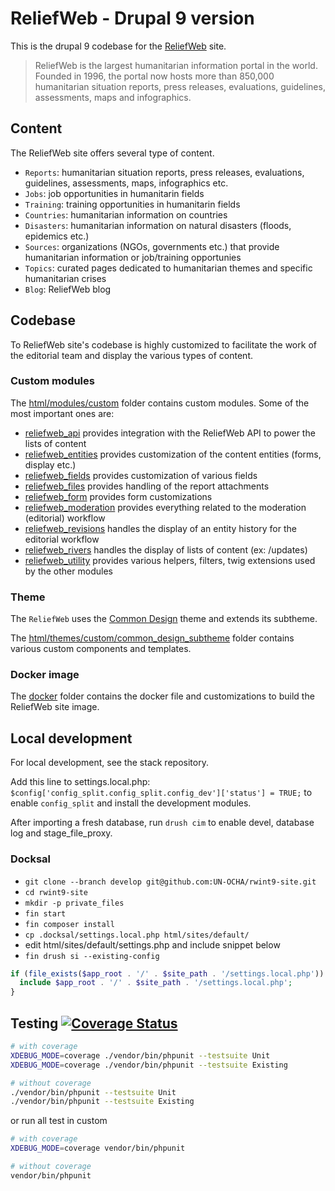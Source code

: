 # ReliefWeb - Drupal 9 version

This is the drupal 9 codebase for the [ReliefWeb](https://reliefweb.int) site.

> ReliefWeb is the largest humanitarian information portal in the world. Founded
in 1996, the portal now hosts more than 850,000 humanitarian situation reports,
press releases, evaluations, guidelines, assessments, maps and infographics.

## Content

The ReliefWeb site offers several type of content.

- `Reports`: humanitarian situation reports,
press releases, evaluations, guidelines, assessments, maps, infographics etc.
- `Jobs`: job opportunities in humanitarin fields
- `Training`: training opportunities in humanitarin fields
- `Countries`: humanitarian information on countries
- `Disasters`: humanitarian information on natural disasters (floods, epidemics etc.)
- `Sources`: organizations (NGOs, governments etc.) that provide humanitarian information or job/training opportunies
- `Topics`: curated pages dedicated to humanitarian themes and specific humanitarian crises
- `Blog`: ReliefWeb blog

## Codebase

To ReliefWeb site's codebase is highly customized to facilitate the work of the editorial team and display the various types of content.

### Custom modules

The [html/modules/custom](html/modules/custom) folder contains custom modules. Some of the most important ones are:

- [reliefweb_api](html/modules/custom/reliefweb_api) provides integration with the ReliefWeb API to power the lists of content
- [reliefweb_entities](html/modules/custom/reliefweb_entities) provides customization of the content entities (forms, display etc.)
- [reliefweb_fields](html/modules/custom/reliefweb_fields) provides customization of various fields
- [reliefweb_files](html/modules/custom/reliefweb_files) provides handling of the report attachments
- [reliefweb_form](html/modules/custom/reliefweb_form) provides form customizations
- [reliefweb_moderation](html/modules/custom/reliefweb_moderation) provides everything related to the moderation (editorial) workflow
- [reliefweb_revisions](html/modules/custom/reliefweb_revisions) handles the display of an entity history for the editorial workflow
- [reliefweb_rivers](html/modules/custom/reliefweb_rivers) handles the display of lists of content (ex: /updates)
- [reliefweb_utility](html/modules/custom/reliefweb_utility) provides various helpers, filters, twig extensions used by the other modules

### Theme

The `ReliefWeb` uses the [Common Design](https://github.com/UN-OCHA/common_design) theme and extends its subtheme.

The [html/themes/custom/common_design_subtheme](html/themes/custom/common_design_subtheme) folder contains various custom components and templates.

### Docker image

The [docker](docker) folder contains the docker file and customizations to build the ReliefWeb site image.

## Local development

For local development, see the stack repository.

Add this line to settings.local.php: `$config['config_split.config_split.config_dev']['status'] = TRUE;` to enable `config_split` and install the development modules.

After importing a fresh database, run `drush cim` to enable devel, database log and stage_file_proxy.

### Docksal

- `git clone --branch develop git@github.com:UN-OCHA/rwint9-site.git`
- `cd rwint9-site`
- `mkdir -p private_files`
- `fin start`
- `fin composer install`
- `cp .docksal/settings.local.php html/sites/default/`
- edit html/sites/default/settings.php and include snippet below
- `fin drush si --existing-config`

```php
if (file_exists($app_root . '/' . $site_path . '/settings.local.php')) {
  include $app_root . '/' . $site_path . '/settings.local.php';
}
```

## Testing [![Coverage Status](https://coveralls.io/repos/github/UN-OCHA/rwint9-site/badge.svg)](https://coveralls.io/github/UN-OCHA/rwint9-site)

```bash
# with coverage
XDEBUG_MODE=coverage ./vendor/bin/phpunit --testsuite Unit
XDEBUG_MODE=coverage ./vendor/bin/phpunit --testsuite Existing

# without coverage
./vendor/bin/phpunit --testsuite Unit
./vendor/bin/phpunit --testsuite Existing
```

or run all test in custom

```bash
# with coverage
XDEBUG_MODE=coverage vendor/bin/phpunit

# without coverage
vendor/bin/phpunit
```
